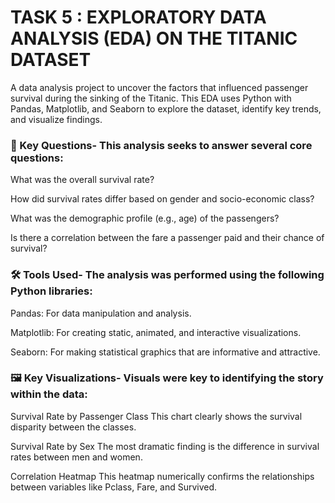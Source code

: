 # TASK 5 :  EXPLORATORY DATA ANALYSIS (EDA) ON THE TITANIC DATASET 

A data analysis project to uncover the factors that influenced passenger survival during the sinking of the Titanic. This EDA uses Python with Pandas, Matplotlib, and Seaborn to explore the dataset, identify key trends, and visualize findings.



### 📖 Key Questions- This analysis seeks to answer several core questions:

What was the overall survival rate?

How did survival rates differ based on gender and socio-economic class?

What was the demographic profile (e.g., age) of the passengers?

Is there a correlation between the fare a passenger paid and their chance of survival?



### 🛠️ Tools Used- The analysis was performed using the following Python libraries:

Pandas: For data manipulation and analysis.

Matplotlib: For creating static, animated, and interactive visualizations.

Seaborn: For making statistical graphics that are informative and attractive.




### 🖼️ Key Visualizations- Visuals were key to identifying the story within the data:

Survival Rate by Passenger Class This chart clearly shows the survival disparity between the classes.

Survival Rate by Sex The most dramatic finding is the difference in survival rates between men and women.

Correlation Heatmap This heatmap numerically confirms the relationships between variables like Pclass, Fare, and Survived.


